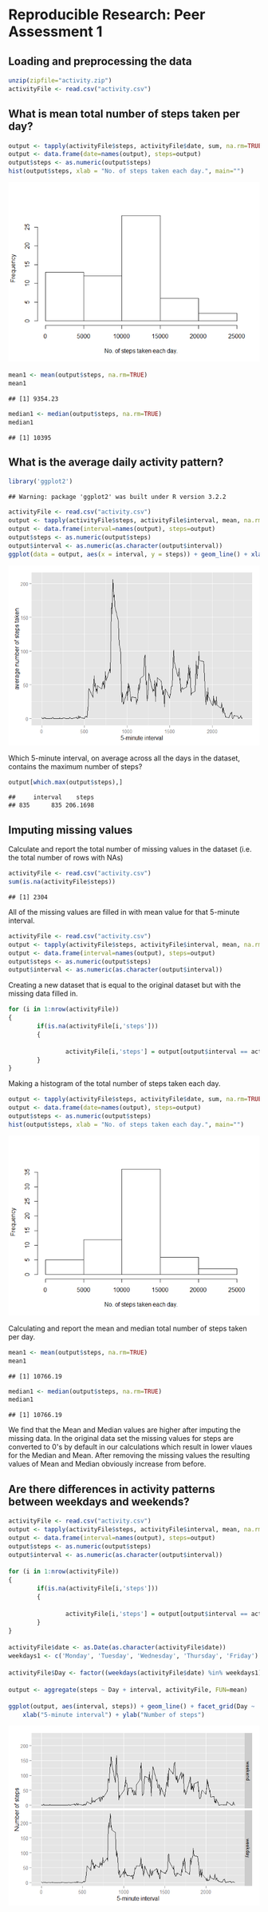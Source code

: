 # Reproducible Research: Peer Assessment 1


## Loading and preprocessing the data


```r
unzip(zipfile="activity.zip")
activityFile <- read.csv("activity.csv")
```


## What is mean total number of steps taken per day?

```r
output <- tapply(activityFile$steps, activityFile$date, sum, na.rm=TRUE)
output <- data.frame(date=names(output), steps=output)
output$steps <- as.numeric(output$steps)
hist(output$steps, xlab = "No. of steps taken each day.", main="")
```

![](PA1_template_files/figure-html/unnamed-chunk-2-1.png)<!-- -->

```r
mean1 <- mean(output$steps, na.rm=TRUE)
mean1
```

```
## [1] 9354.23
```

```r
median1 <- median(output$steps, na.rm=TRUE)
median1
```

```
## [1] 10395
```


## What is the average daily activity pattern?


```r
library('ggplot2')
```

```
## Warning: package 'ggplot2' was built under R version 3.2.2
```

```r
activityFile <- read.csv("activity.csv")
output <- tapply(activityFile$steps, activityFile$interval, mean, na.rm=TRUE)
output <- data.frame(interval=names(output), steps=output)
output$steps <- as.numeric(output$steps)
output$interval <- as.numeric(as.character(output$interval))
ggplot(data = output, aes(x = interval, y = steps)) + geom_line() + xlab("5-minute interval") + ylab("average number of steps taken")
```

![](PA1_template_files/figure-html/unnamed-chunk-3-1.png)<!-- -->


Which 5-minute interval, on average across all the days in the dataset, contains the maximum number of steps?



```r
output[which.max(output$steps),]
```

```
##     interval    steps
## 835      835 206.1698
```

## Imputing missing values

Calculate and report the total number of missing values in the dataset (i.e. the total number of rows with NAs)


```r
activityFile <- read.csv("activity.csv")
sum(is.na(activityFile$steps))
```

```
## [1] 2304
```


All of the missing values are filled in with mean value for that 5-minute interval.


```r
activityFile <- read.csv("activity.csv")
output <- tapply(activityFile$steps, activityFile$interval, mean, na.rm=TRUE)
output <- data.frame(interval=names(output), steps=output)
output$steps <- as.numeric(output$steps)
output$interval <- as.numeric(as.character(output$interval))
```

Creating a new dataset that is equal to the original dataset but with the missing data filled in.


```r
for (i in 1:nrow(activityFile))
{
        if(is.na(activityFile[i,'steps']))
        {
                
                activityFile[i,'steps'] = output[output$interval == activityFile[i,'interval'],'steps']
        }
}
```

Making a histogram of the total number of steps taken each day.


```r
output <- tapply(activityFile$steps, activityFile$date, sum, na.rm=TRUE)
output <- data.frame(date=names(output), steps=output)
output$steps <- as.numeric(output$steps)
hist(output$steps, xlab = "No. of steps taken each day.", main="")
```

![](PA1_template_files/figure-html/unnamed-chunk-8-1.png)<!-- -->

Calculating and report the mean and median total number of steps taken per day.


```r
mean1 <- mean(output$steps, na.rm=TRUE)
mean1
```

```
## [1] 10766.19
```

```r
median1 <- median(output$steps, na.rm=TRUE)
median1
```

```
## [1] 10766.19
```
We find that the Mean and Median values are higher after imputing the missing data. In the original data set the missing values for steps are converted to 0's by default in our calculations which result in lower vlaues for the Median and Mean. After removing the missing values the resulting values of Mean and Median obviously increase from before. 

## Are there differences in activity patterns between weekdays and weekends?


```r
activityFile <- read.csv("activity.csv")
output <- tapply(activityFile$steps, activityFile$interval, mean, na.rm=TRUE)
output <- data.frame(interval=names(output), steps=output)
output$steps <- as.numeric(output$steps)
output$interval <- as.numeric(as.character(output$interval))

for (i in 1:nrow(activityFile))
{
        if(is.na(activityFile[i,'steps']))
        {
                
                activityFile[i,'steps'] = output[output$interval == activityFile[i,'interval'],'steps']
        }
}

activityFile$date <- as.Date(as.character(activityFile$date))
weekdays1 <- c('Monday', 'Tuesday', 'Wednesday', 'Thursday', 'Friday')

activityFile$Day <- factor((weekdays(activityFile$date) %in% weekdays1), levels=c(FALSE, TRUE), labels=c('weekend', 'weekday'))

output <- aggregate(steps ~ Day + interval, activityFile, FUN=mean)

ggplot(output, aes(interval, steps)) + geom_line() + facet_grid(Day ~ .) + 
    xlab("5-minute interval") + ylab("Number of steps")
```

![](PA1_template_files/figure-html/unnamed-chunk-10-1.png)<!-- -->
